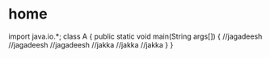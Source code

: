 # home
import java.io.*;
class A
{
  public static void main(String args[])
  {
//jagadeesh
//jagadeesh
//jagadeesh
//jakka
//jakka
//jakka
  }
}
